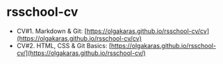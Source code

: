 # rsschool-cv
* CV#1. Markdown & Git: [https://olgakaras.github.io/rsschool-cv/cv](https://olgakaras.github.io/rsschool-cv/cv)
* CV#2. HTML, CSS & Git Basics: [https://olgakaras.github.io/rsschool-cv/](https://olgakaras.github.io/rsschool-cv/)
